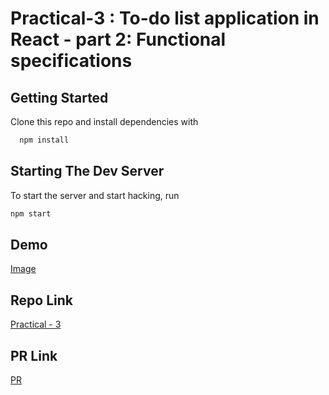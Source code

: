 # Practical-3 :  To-do list application in React  - part 2: Functional specifications

## Getting Started

Clone this repo and install dependencies with

```bash
  npm install
```

## Starting The Dev Server

To start the server and start hacking, run

```bash
npm start
```

## Demo
[Image](https://github.com/mansinakrani/ReactJs_P-3/blob/reactjs_pr-3/image_Practical-3.png)

## Repo Link
[Practical - 3](https://github.com/mansinakrani/ReactJs_P-3.git)

## PR Link
[PR](https://github.com/mansinakrani/ReactJs_P-3/pull/1#issue-1148878130)

